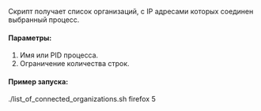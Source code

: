 Скрипт получает список организаций, с IP адресами которых соединен выбранный процесс.

#### Параметры:
1. Имя или PID процесса.
2. Ограничение количества строк.

#### Пример запуска:
./list_of_connected_organizations.sh firefox 5

